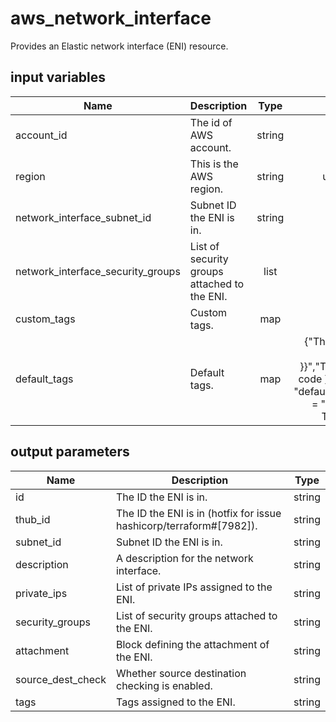 # aws_network_interface

Provides an Elastic network interface (ENI) resource.

## input variables

| Name | Description | Type | Default | Required |
|------|-------------|:----:|:-----:|:-----:|
|account_id|The id of AWS account.|string||Yes|
|region|This is the AWS region.|string|us-east-1|Yes|
|network_interface_subnet_id|Subnet ID the ENI is in.|string||Yes|
|network_interface_security_groups|List of security groups attached to the ENI.|list||Yes|
|custom_tags|Custom tags.|map||No|
|default_tags|Default tags.|map|{"ThubName"= "{{ name }}","ThubCode"= "{{ code }}","ThubEnv"= "default","Description" = "Managed by TerraHub"}|No|

## output parameters

| Name | Description | Type |
|------|-------------|:----:|
|id|The ID the ENI is in.|string|
|thub_id|The ID the ENI is in (hotfix for issue hashicorp/terraform#[7982]).|string|
|subnet_id|Subnet ID the ENI is in.|string|
|description|A description for the network interface.|string|
|private_ips|List of private IPs assigned to the ENI.|string|
|security_groups|List of security groups attached to the ENI.|string|
|attachment|Block defining the attachment of the ENI.|string|
|source_dest_check|Whether source destination checking is enabled.|string|
|tags|Tags assigned to the ENI.|string|
